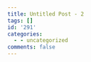 ```yaml
---
title: Untitled Post - 2
tags: []
id: '291'
categories:
  - - uncategorized
comments: false
---
```


